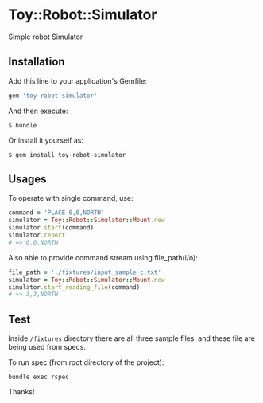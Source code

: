 # Toy::Robot::Simulator
Simple robot Simulator

## Installation

Add this line to your application's Gemfile:

```ruby
gem 'toy-robot-simulator'
```

And then execute:

    $ bundle

Or install it yourself as:

    $ gem install toy-robot-simulator

## Usages

To operate with single command, use:

```ruby
command = 'PLACE 0,0,NORTH'
simulator = Toy::Robot::Simulator::Mount.new
simulator.start(command)
simulator.report
# => 0,0,NORTH
```

Also able to provide command stream using file_path(i/o):
```ruby
file_path = './fixtures/input_sample_c.txt'
simulator = Toy::Robot::Simulator::Mount.new
simulator.start_reading_file(command)
# => 3,3,NORTH
```

## Test
Inside `/fixtures` directory there are all three sample files, and these file are being used from specs.

To run spec (from root directory of the project):
```shell
bundle exec rspec
```

Thanks!
